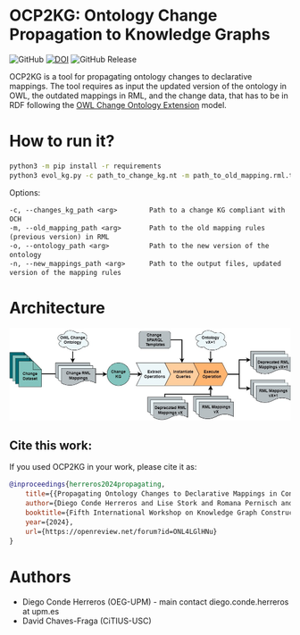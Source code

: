 # OCP2KG: Ontology Change Propagation to Knowledge Graphs
![GitHub](https://img.shields.io/github/license/oeg-dataintegration/ocp2kg?style=flat)
[![DOI](https://zenodo.org/badge/690501188.svg)](https://zenodo.org/doi/10.5281/zenodo.11244236)
![GitHub Release](https://img.shields.io/github/v/release/oeg-upm/ocp2kg)


OCP2KG is a tool for propagating ontology changes to declarative mappings. 
The tool requires as input the updated 
version of the ontology in OWL, the outdated mappings in RML, and the change data, that has to be in 
RDF following the [OWL Change Ontology Extension](https://github.com/DiegoCondeHerreros/OWLChangeExtension) model.  

# How to run it?

```bash
python3 -m pip install -r requirements
python3 evol_kg.py -c path_to_change_kg.nt -m path_to_old_mapping.rml.ttl -o path_to_new_ontology.ttl -n path_output_mappings.rml.ttl
```

Options:
````
-c, --changes_kg_path <arg>        Path to a change KG compliant with OCH
-m, --old_mapping_path <arg>       Path to the old mapping rules (previous version) in RML
-o, --ontology_path <arg>          Path to the new version of the ontology
-n, --new_mappings_path <arg>      Path to the output files, updated version of the mapping rules
````

# Architecture
![OCP2KG Architecture](misc/arqui.jpg?raw=true "OCP2KG Architecture")

## Cite this work:
If you used OCP2KG in your work, please cite it as:

```bib
@inproceedings{herreros2024propagating,
    title={{Propagating Ontology Changes to Declarative Mappings in Construction of Knowledge Graphs}},
    author={Diego Conde Herreros and Lise Stork and Romana Pernisch and Mar{\'\i}a Poveda-Villal{\'o}n and Oscar Corcho and David Chaves-Fraga},
    booktitle={Fifth International Workshop on Knowledge Graph Construction@ESWC2024},
    year={2024},
    url={https://openreview.net/forum?id=ONL4LGlHNu}
}
```

# Authors
- Diego Conde Herreros (OEG-UPM) - main contact  diego.conde.herreros at upm.es
- David Chaves-Fraga (CiTIUS-USC)